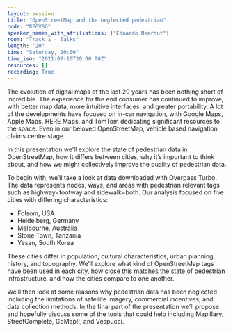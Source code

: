 ```yaml
---
layout: session
title: "OpenStreetMap and the neglected pedestrian"
code: "RFGVSG"
speaker_names_with_affiliations: ["Edoardo Neerhut"]
room: "Track 1 - Talks"
length: "20"
time: "Saturday, 20:00"
time_iso: "2021-07-10T20:00:00Z"
resources: []
recording: True
---
```

The evolution of digital maps of the last 20 years has been nothing short of incredible. The experience for the end consumer has continued to improve, with better map data, more intuitive interfaces, and greater portability. A lot of the developments have focused on in-car navigation, with Google Maps, Apple Maps, HERE Maps, and TomTom dedicating significant resources to the space. Even in our beloved OpenStreetMap, vehicle based navigation claims centre stage.

In this presentation we’ll explore the state of pedestrian data in OpenStreetMap, how it differs between cities, why it’s important to think about, and how we might collectively improve the quality of pedestrian data.

To begin with, we’ll take a look at data downloaded with Overpass Turbo. The data represents nodes, ways, and areas with pedestrian relevant tags such as highway=footway and sidewalk=both. Our analysis focused on five cities with differing characteristics:

- Folsom, USA
- Heidelberg, Germany
- Melbourne, Australia
- Stone Town, Tanzania
- Yesan, South Korea

These cities differ in population, cultural characteristics, urban planning, history, and topography. We’ll explore what kind of OpenStreetMap tags have been used in each city, how close this matches the state of pedestrian infrastructure, and how the cities compare to one another.

We’ll then look at some reasons why pedestrian data has been neglected including the limitations of satellite imagery, commercial incentives, and data collection methods. In the final part of the presentation we’ll propose and hopefully discuss some of the tools that could help including Mapillary, StreetComplete, GoMap!!, and Vespucci.
